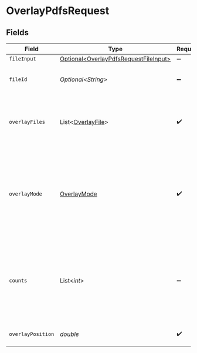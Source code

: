 # OverlayPdfsRequest


## Fields

| Field                                                                                                                                                                                           | Type                                                                                                                                                                                            | Required                                                                                                                                                                                        | Description                                                                                                                                                                                     | Example                                                                                                                                                                                         |
| ----------------------------------------------------------------------------------------------------------------------------------------------------------------------------------------------- | ----------------------------------------------------------------------------------------------------------------------------------------------------------------------------------------------- | ----------------------------------------------------------------------------------------------------------------------------------------------------------------------------------------------- | ----------------------------------------------------------------------------------------------------------------------------------------------------------------------------------------------- | ----------------------------------------------------------------------------------------------------------------------------------------------------------------------------------------------- |
| `fileInput`                                                                                                                                                                                     | [Optional\<OverlayPdfsRequestFileInput>](../../models/components/OverlayPdfsRequestFileInput.md)                                                                                                | :heavy_minus_sign:                                                                                                                                                                              | N/A                                                                                                                                                                                             |                                                                                                                                                                                                 |
| `fileId`                                                                                                                                                                                        | *Optional\<String>*                                                                                                                                                                             | :heavy_minus_sign:                                                                                                                                                                              | File ID for server-side files (can be used instead of fileInput)                                                                                                                                | a1b2c3d4-5678-90ab-cdef-ghijklmnopqr                                                                                                                                                            |
| `overlayFiles`                                                                                                                                                                                  | List\<[OverlayFile](../../models/components/OverlayFile.md)>                                                                                                                                    | :heavy_check_mark:                                                                                                                                                                              | An array of PDF files to be used as overlays on the base PDF. The order in these files is applied based on the selected mode.                                                                   |                                                                                                                                                                                                 |
| `overlayMode`                                                                                                                                                                                   | [OverlayMode](../../models/components/OverlayMode.md)                                                                                                                                           | :heavy_check_mark:                                                                                                                                                                              | The mode of overlaying: 'SequentialOverlay' for sequential application, 'InterleavedOverlay' for round-robin application, 'FixedRepeatOverlay' for fixed repetition based on provided counts    |                                                                                                                                                                                                 |
| `counts`                                                                                                                                                                                        | List\<*int*>                                                                                                                                                                                    | :heavy_minus_sign:                                                                                                                                                                              | An array of integers specifying the number of times each corresponding overlay file should be applied in the 'FixedRepeatOverlay' mode. This should match the length of the overlayFiles array. |                                                                                                                                                                                                 |
| `overlayPosition`                                                                                                                                                                               | *double*                                                                                                                                                                                        | :heavy_check_mark:                                                                                                                                                                              | Overlay position 0 is Foregound, 1 is Background                                                                                                                                                |                                                                                                                                                                                                 |